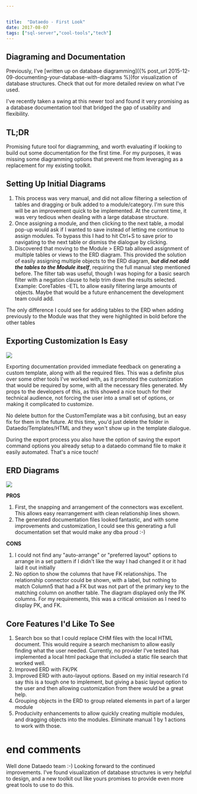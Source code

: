 ```yaml
---


title:  "Dataedo - First Look"
date: 2017-08-07
tags: ["sql-server","cool-tools","tech"]
---
```


## Diagraming and Documentation

Previously, I've [written up on database diagramming]({% post_url 2015-12-09-documenting-your-database-with-diagrams %})for visualization of database structures. Check that out for more detailed review on what I've used.

I've recently taken a swing at this newer tool and found it very promising as a database documentation tool that bridged the gap of usability and flexibility.

## TL;DR

Promising future tool for diagramming, and worth evaluating if looking to build out some documentation for the first time. For my purposes, it was missing some diagramming options that prevent me from leveraging as a replacement for my existing toolkit.

## Setting Up Initial Diagrams

1.  This process was very manual, and did not allow filtering a selection of tables and dragging or bulk added to a module/category. I'm sure this will be an improvement quick to be implemented. At the current time, it was very tedious when dealing with a large database structure.
2.  Once assigning a module, and then clicking to the next table, a modal pop-up would ask if I wanted to save instead of letting me continue to assign modules. To bypass this I had to hit Ctrl+S to save prior to navigating to the next table or dismiss the dialogue by clicking.
3.  Discovered that moving to the Module > ERD tab allowed assignment of multiple tables or views to the ERD diagram. This provided the solution of easily assigning multiple objects to the ERD diagram, **_but did not add the tables to the Module itself_**, requiring the full manual step mentioned before. The filter tab was useful, though I was hoping for a basic search filter with a negation clause to help trim down the results selected. Example: CoreTables -ETL to allow easily filtering large amounts of objects. Maybe that would be a future enhancement the development team could add.

The only difference I could see for adding tables to the ERD when adding previously to the Module was that they were highlighted in bold before the other tables

## Exporting Customization Is Easy

![](/assets/img/exporting.pngexporting?format=original)

Exporting documentation provided immediate feedback on generating a custom template, along with all the required files. This was a definite plus over some other tools I've worked with, as it promoted the customization that would be required by some, with all the necessary files generated. My props to the developers of this, as this showed a nice touch for their technical audience, not forcing the user into a small set of options, or making it complicated to customize.

No delete button for the CustomTemplate was a bit confusing, but an easy fix for them in the future. At this time, you'd just delete the folder in Dataedo/Templates/HTML and they won't show up in the template dialogue.

During the export process you also have the option of saving the export command options you already setup to a dataedo command file to make it easily automated. That's a nice touch!

## ERD Diagrams

![](/assets/img/erd.pngerd?format=original)

**PROS**

1.  First, the snapping and arrangement of the connectors was excellent. This allows easy rearrangement with clean relationship lines shown.
2.  The generated documentation files looked fantastic, and with some improvements and customization, I could see this generating a full documentation set that would make any dba proud :-)

**CONS**

1.  I could not find any "auto-arrange" or "preferred layout" options to arrange in a set pattern if I didn't like the way I had changed it or it had laid it out initially
2.  No option to show the columns that have FK relationships. The relationship connector could be shown, with a label, but nothing to match Column5 that had a FK but was not part of the primary key to the matching column on another table. The diagram displayed only the PK columns. For my requirements, this was a critical omission as I need to display PK, and FK.

## Core Features I'd Like To See

1.  Search box so that I could replace CHM files with the local HTML document. This would require a search mechanism to allow easily finding what the user needed. Currently, no provider I've tested has implemented a local html package that included a static file search that worked well.
2.  Improved ERD with FK/PK
3.  Improved ERD with auto-layout options. Based on my initial research I'd say this is a tough one to implement, but giving a basic layout option to the user and then allowing customization from there would be a great help.
4.  Grouping objects in the ERD to group related elements in part of a larger module
5.  Producivity enhancements to allow quickly creating multiple modules, and dragging objects into the modules. Eliminate manual 1 by 1 actions to work with those.

# end comments

Well done Dataedo team :-) Looking forward to the continued improvements. I've found visualization of database structures is very helpful to design, and a new toolkit out like yours promises to provide even more great tools to use to do this.
